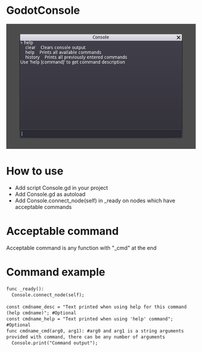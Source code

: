 # GodotConsole
![Alt text](/screenshot.png?raw=true "GodotConsole")

# How to use
- Add script Console.gd in your project
- Add Console.gd as autoload
- Add Console.connect_node(self) in _ready on nodes which have acceptable commands

# Acceptable command
Acceptable command is any function with "_cmd" at the end

# Command example
```gdscript
func _ready():
  Console.connect_node(self);

const cmdname_desc = "Text printed when using help for this command (help cmdname)"; #Optional
const cmdname_help = "Text printed when using 'help' command"; #Optional
func cmdname_cmd(arg0, arg1): #arg0 and arg1 is a string arguments provided with command, there can be any number of arguments
  Console.print("Command output");
```
